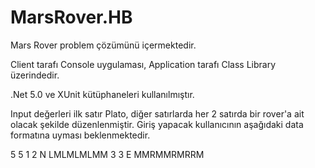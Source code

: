 # MarsRover.HB
Mars Rover problem çözümünü içermektedir.

Client tarafı Console uygulaması, Application tarafı Class Library üzerindedir.

.Net 5.0 ve XUnit kütüphaneleri kullanılmıştır.

Input değerleri ilk satır Plato, diğer satırlarda her 2 satırda bir rover'a ait olacak şekilde düzenlenmiştir.
Giriş yapacak kullanıcının aşağıdaki data formatına uyması beklenmektedir. 

5 5 
1 2 N
LMLMLMLMM
3 3 E
MMRMMRMRRM
